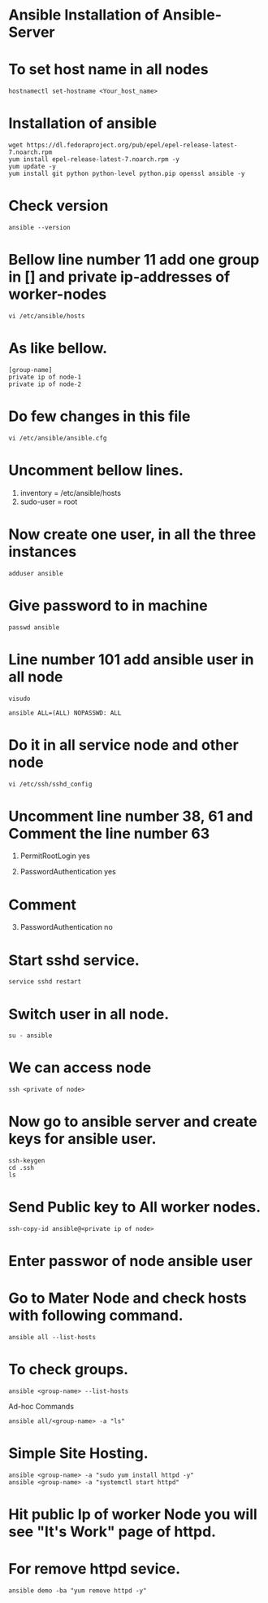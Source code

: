 # Ansible Installation of Ansible-Server
 
# To set host name in all nodes 
```
hostnamectl set-hostname <Your_host_name>
```
# Installation of ansible
```
wget https://dl.fedoraproject.org/pub/epel/epel-release-latest-7.noarch.rpm
yum install epel-release-latest-7.noarch.rpm -y 
yum update -y 
yum install git python python-level python.pip openssl ansible -y 
```
# Check version
```
ansible --version 
```
# Bellow line number 11 add one group in [] and private ip-addresses of worker-nodes
```
vi /etc/ansible/hosts  
```
# As like bellow. 
```
[group-name]
private ip of node-1 
private ip of node-2 
```
# Do few changes in this file
```
vi /etc/ansible/ansible.cfg   
```
# Uncomment bellow lines.
1. inventory = /etc/ansible/hosts
2. sudo-user = root 
# Now create one user, in all the three instances 
```
adduser ansible  
```
# Give password to in machine
```
passwd ansible  
```
# Line number 101 add ansible user in all node
```
visudo 
```
```
ansible ALL=(ALL) NOPASSWD: ALL 
```
# Do it in all service node and other node
```
vi /etc/ssh/sshd_config    
```
# Uncomment line number 38, 61 and Comment the line number 63

1. PermitRootLogin yes        

2. PasswordAuthentication yes   

# Comment 

3. PasswordAuthentication no   
# Start sshd service.
```
service sshd restart 
```
# Switch user in all node.
```
su - ansible 
```
# We can access node
```
ssh <private of node>  
```
# Now go to ansible server and create keys for ansible user. 
```
ssh-keygen
cd .ssh 
ls
```
# Send Public key to All worker nodes.
```
ssh-copy-id ansible@<private ip of node> 
```
# Enter passwor of node ansible user 

# Go to Mater Node and check hosts with following command. 
```
ansible all --list-hosts 
```
# To check groups.
```
ansible <group-name> --list-hosts  
```
Ad-hoc Commands 
```
ansible all/<group-name> -a "ls" 
```
# Simple Site Hosting.
```
ansible <group-name> -a "sudo yum install httpd -y"
ansible <group-name> -a "systemctl start httpd"
```
# Hit public Ip of worker Node you will see "It's Work" page of httpd.

# For remove httpd sevice.
```
ansible demo -ba "yum remove httpd -y"    
```
